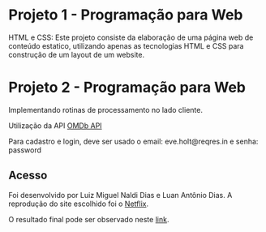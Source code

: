 <h1> Projeto 1 - Programação para Web </h1> 
<p>  HTML e CSS: Este projeto consiste da elaboração de uma página web de conteúdo estatico, utilizando apenas as tecnologias HTML 
e CSS para construção de um layout de um website. </p>

<h1> Projeto 2 - Programação para Web </h1>
<p> Implementando rotinas de processamento no lado cliente. </p>
<p> Utilização da API <a href = "https://www.omdbapi.com"> OMDb API </a> </p>
<p> Para cadastro e login, deve ser usado o email: eve.holt@reqres.in  e senha: password </p>

<h2> Acesso </h2>
<p> Foi desenvolvido por Luiz Miguel Naldi Dias e Luan Antônio Dias. A reprodução do site escolhido foi o <a href="https://www.netflix.com/br/">Netflix</a>.</p> 
<p> O resultado final pode ser observado neste <a href="https://miguelnaldi.github.io/programacao-web/">link</a>. </p>
